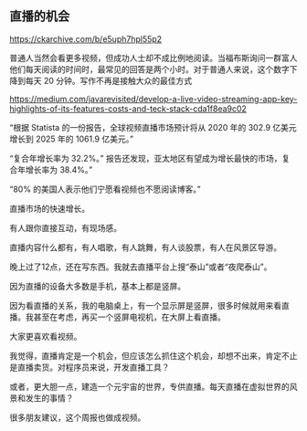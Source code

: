 ## 直播的机会

https://ckarchive.com/b/e5uph7hpl55p2

普通人当然会看更多视频，但成功人士却不成比例地阅读。当福布斯询问一群富人他们每天阅读的时间时，最常见的回答是两个小时。对于普通人来说，这个数字下降到每天 20 分钟。写作不再是接触大众的最佳方式

https://medium.com/javarevisited/develop-a-live-video-streaming-app-key-highlights-of-its-features-costs-and-teck-stack-cda1f8ea9c02

“根据 Statista 的一份报告，全球视频直播市场预计将从 2020 年的 302.9 亿美元增长到 2025 年的 1061.9 亿美元。”

“复合年增长率为 32.2%。” 报告还发现，亚太地区有望成为增长最快的市场，复合年增长率为 38.4%。”

“80% 的美国人表示他们宁愿看视频也不愿阅读博客。”

直播市场的快速增长。

有人跟你直接互动，有现场感。

直播内容什么都有，有人唱歌，有人跳舞，有人谈股票，有人在风景区导游。

晚上过了12点，还在写东西。我就去直播平台上搜“泰山”或者“夜爬泰山”。

因为直播的设备大多数是手机，基本上都是竖屏。

因为看直播的关系，我的电脑桌上，有一个显示屏是竖屏，很多时候就用来看直播。我甚至在考虑，再买一个竖屏电视机，在大屏上看直播。

大家更喜欢看视频。

我觉得，直播肯定是一个机会，但应该怎么抓住这个机会，却想不出来，肯定不止是直播卖货。对程序员来说，开发直播工具？

或者，更大胆一点，建造一个元宇宙的世界，专供直播。每天直播在虚拟世界的风景和发生的事情？

很多朋友建议，这个周报也做成视频。